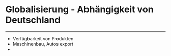 # Globalisierung - Abhängigkeit von Deutschland
___
- Verfügbarkeit von Produkten
- Maschinenbau, Autos export
- 